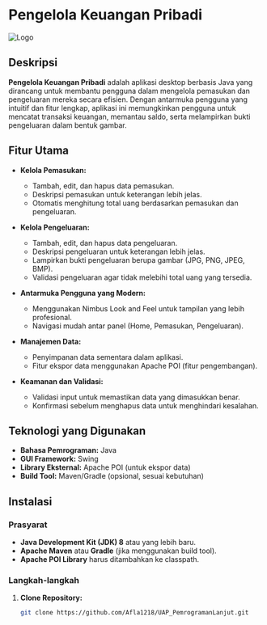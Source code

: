 # Pengelola Keuangan Pribadi

![Logo](path_to_logo_image)

## Deskripsi

**Pengelola Keuangan Pribadi** adalah aplikasi desktop berbasis Java yang dirancang untuk membantu pengguna dalam mengelola pemasukan dan pengeluaran mereka secara efisien. Dengan antarmuka pengguna yang intuitif dan fitur lengkap, aplikasi ini memungkinkan pengguna untuk mencatat transaksi keuangan, memantau saldo, serta melampirkan bukti pengeluaran dalam bentuk gambar.

## Fitur Utama

- **Kelola Pemasukan:**
  - Tambah, edit, dan hapus data pemasukan.
  - Deskripsi pemasukan untuk keterangan lebih jelas.
  - Otomatis menghitung total uang berdasarkan pemasukan dan pengeluaran.

- **Kelola Pengeluaran:**
  - Tambah, edit, dan hapus data pengeluaran.
  - Deskripsi pengeluaran untuk keterangan lebih jelas.
  - Lampirkan bukti pengeluaran berupa gambar (JPG, PNG, JPEG, BMP).
  - Validasi pengeluaran agar tidak melebihi total uang yang tersedia.

- **Antarmuka Pengguna yang Modern:**
  - Menggunakan Nimbus Look and Feel untuk tampilan yang lebih profesional.
  - Navigasi mudah antar panel (Home, Pemasukan, Pengeluaran).

- **Manajemen Data:**
  - Penyimpanan data sementara dalam aplikasi.
  - Fitur ekspor data menggunakan Apache POI (fitur pengembangan).

- **Keamanan dan Validasi:**
  - Validasi input untuk memastikan data yang dimasukkan benar.
  - Konfirmasi sebelum menghapus data untuk menghindari kesalahan.

## Teknologi yang Digunakan

- **Bahasa Pemrograman:** Java
- **GUI Framework:** Swing
- **Library Eksternal:** Apache POI (untuk ekspor data)
- **Build Tool:** Maven/Gradle (opsional, sesuai kebutuhan)

## Instalasi

### Prasyarat

- **Java Development Kit (JDK) 8** atau yang lebih baru.
- **Apache Maven** atau **Gradle** (jika menggunakan build tool).
- **Apache POI Library** harus ditambahkan ke classpath.

### Langkah-langkah

1. **Clone Repository:**

   ```bash
   git clone https://github.com/Afla1218/UAP_PemrogramanLanjut.git
